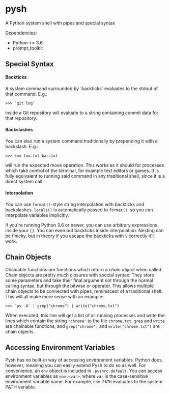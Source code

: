 # pysh
A Python system shell with pipes and special syntax

Dependencies:
 - Python >= 3.6
 - prompt_toolkit

## Special Syntax

#### Backticks
A system command surrounded by \`backticks\` evaluates to the stdout of that command.
E.g.:
```
>>> `git log`
```
inside a Git repository will evaluate to a string containing commit data for that repository.

#### Backslashes

You can also run a system command traditionally by prepending it with a backslash.
E.g.:
```
>>> \mv foo.txt bar.txt
```
will run the expected move operation.
This works as it should for processes which take control of the terminal, for example text editors or games.
It is fully equivalent to running said command in any traditional shell, since it is a direct system call.

#### Interpolation

You can use `format()`-style string interpolation with backticks and backslashes.
`locals()` is automatically passed to `format()`,
  so you can interpolate variables implicitly.

If you're running Python 3.6 or newer,
  you can use arbitrary expressions inside your `{}`.
You can even put backticks inside interpolation.
Nesting can be finicky, but in theory if you escape the backticks with `\` correctly it'll work.

## Chain Objects

Chainable functions are functions which return a *chain object* when called.
Chain objects are pretty much closures with special syntax:
They store some parameters
  and take their final argument not through the normal calling syntax, but through the bitwise or operator.
This allows multiple chain objects to be connected with pipes,
  reminiscent of a traditional shell.
This will all make more sense with an example:
```
>>> `ps -A` | grep("chrome") | write("chrome.txt")
```
When executed, this line will get a list of all running processes and write the lines which contain the string `"chrome"` to the file `chrome.txt`. `grep` and `write` are chainable functions, and `grep("chrome")` and  `write("chrome.txt")` are chain objects.

## Accessing Environment Variables

Pysh has no built-in way of accessing environment variables.
Python does, however, meaning you can easily extend Pysh to do so as well.
For convenience, an `env` object is included in `.pyshrc.default`.
You can access environment variables as `env.<var>`,
  where `var` is the case-sensitive environment variable name.
For example, `env.PATH` evaluates to the system PATH variable.
